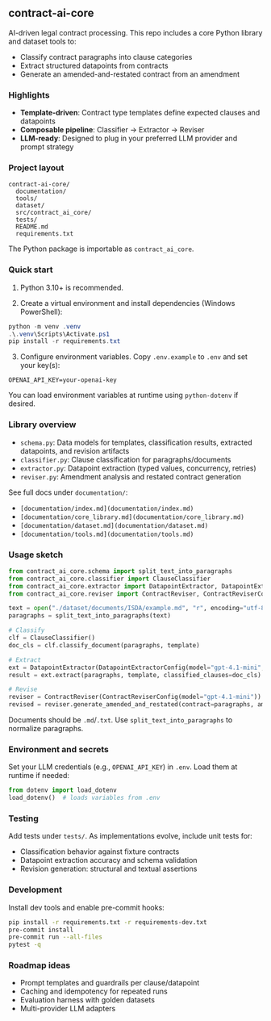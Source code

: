 ## contract-ai-core

AI-driven legal contract processing. This repo includes a core Python library and dataset tools to:

- Classify contract paragraphs into clause categories
- Extract structured datapoints from contracts
- Generate an amended-and-restated contract from an amendment

### Highlights

- **Template-driven**: Contract type templates define expected clauses and datapoints
- **Composable pipeline**: Classifier → Extractor → Reviser
- **LLM-ready**: Designed to plug in your preferred LLM provider and prompt strategy

### Project layout

```
contract-ai-core/
  documentation/
  tools/
  dataset/
  src/contract_ai_core/
  tests/
  README.md
  requirements.txt
```

The Python package is importable as `contract_ai_core`.

### Quick start

1) Python 3.10+ is recommended.

2) Create a virtual environment and install dependencies (Windows PowerShell):

```powershell
python -m venv .venv
.\.venv\Scripts\Activate.ps1
pip install -r requirements.txt
```

3) Configure environment variables. Copy `.env.example` to `.env` and set your key(s):

```
OPENAI_API_KEY=your-openai-key
```

You can load environment variables at runtime using `python-dotenv` if desired.

### Library overview

- `schema.py`: Data models for templates, classification results, extracted datapoints, and revision artifacts
- `classifier.py`: Clause classification for paragraphs/documents
- `extractor.py`: Datapoint extraction (typed values, concurrency, retries)
- `reviser.py`: Amendment analysis and restated contract generation

See full docs under `documentation/`:

- `[documentation/index.md](documentation/index.md)`
- `[documentation/core_library.md](documentation/core_library.md)`
- `[documentation/dataset.md](documentation/dataset.md)`
- `[documentation/tools.md](documentation/tools.md)`

### Usage sketch

```python
from contract_ai_core.schema import split_text_into_paragraphs
from contract_ai_core.classifier import ClauseClassifier
from contract_ai_core.extractor import DatapointExtractor, DatapointExtractorConfig
from contract_ai_core.reviser import ContractReviser, ContractReviserConfig

text = open("./dataset/documents/ISDA/example.md", "r", encoding="utf-8").read()
paragraphs = split_text_into_paragraphs(text)

# Classify
clf = ClauseClassifier()
doc_cls = clf.classify_document(paragraphs, template)

# Extract
ext = DatapointExtractor(DatapointExtractorConfig(model="gpt-4.1-mini", concurrency=2))
result = ext.extract(paragraphs, template, classified_clauses=doc_cls)

# Revise
reviser = ContractReviser(ContractReviserConfig(model="gpt-4.1-mini"))
revised = reviser.generate_amended_and_restated(contract=paragraphs, amendment=amend_paragraphs, template=template)
```

Documents should be `.md`/`.txt`. Use `split_text_into_paragraphs` to normalize paragraphs.

### Environment and secrets

Set your LLM credentials (e.g., `OPENAI_API_KEY`) in `.env`. Load them at runtime if needed:

```python
from dotenv import load_dotenv
load_dotenv()  # loads variables from .env
```

### Testing

Add tests under `tests/`. As implementations evolve, include unit tests for:

- Classification behavior against fixture contracts
- Datapoint extraction accuracy and schema validation
- Revision generation: structural and textual assertions

### Development

Install dev tools and enable pre-commit hooks:

```bash
pip install -r requirements.txt -r requirements-dev.txt
pre-commit install
pre-commit run --all-files
pytest -q
```

### Roadmap ideas

- Prompt templates and guardrails per clause/datapoint
- Caching and idempotency for repeated runs
- Evaluation harness with golden datasets
- Multi-provider LLM adapters
